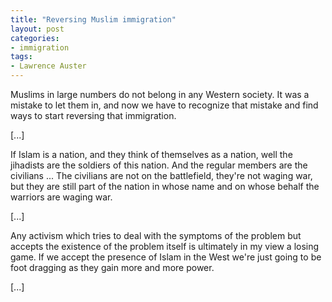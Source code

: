 ```yaml
---
title: "Reversing Muslim immigration"
layout: post
categories:
- immigration
tags:
- Lawrence Auster
---
```


Muslims in large numbers do not belong in any Western society. It was a mistake to let them in, and now we have to recognize that mistake and find ways to start reversing that immigration.
 
\[...\]

If Islam is a nation, and they think of themselves as a nation, well the jihadists are the soldiers of this nation. And the regular members are the civilians ... The civilians are not on the battlefield, they're not waging war, but they are still part of the nation in whose name and on whose behalf the warriors are waging war.

\[...\]

Any activism which tries to deal with the symptoms of the problem but accepts the existence of the problem itself is ultimately in my view a losing game. If we accept the presence of Islam in the West we're just going to be foot dragging as they gain more and more power.

\[...\]